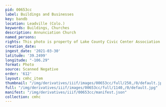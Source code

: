 ```yaml
---
pid: 00653cc
label: Buildings and Businesses
key: bandb
location: Leadville (Colo.)
keywords: Buildings, Churches
description: Annunciation Church
named_persons: 
rights: This photo is property of Lake County Civic Center Association.
creation_date: 
ingest_date: '2021-03-30'
latitude: '39.2499'
longitude: "-106.29"
format: Photo
source: Scanned Negative
order: '612'
layout: cmhc_item
thumbnail: "/img/derivatives/iiif/images/00653cc/full/250,/0/default.jpg"
full: "/img/derivatives/iiif/images/00653cc/full/1140,/0/default.jpg"
manifest: "/img/derivatives/iiif/00653cc/manifest.json"
collection: cmhc
---
```

